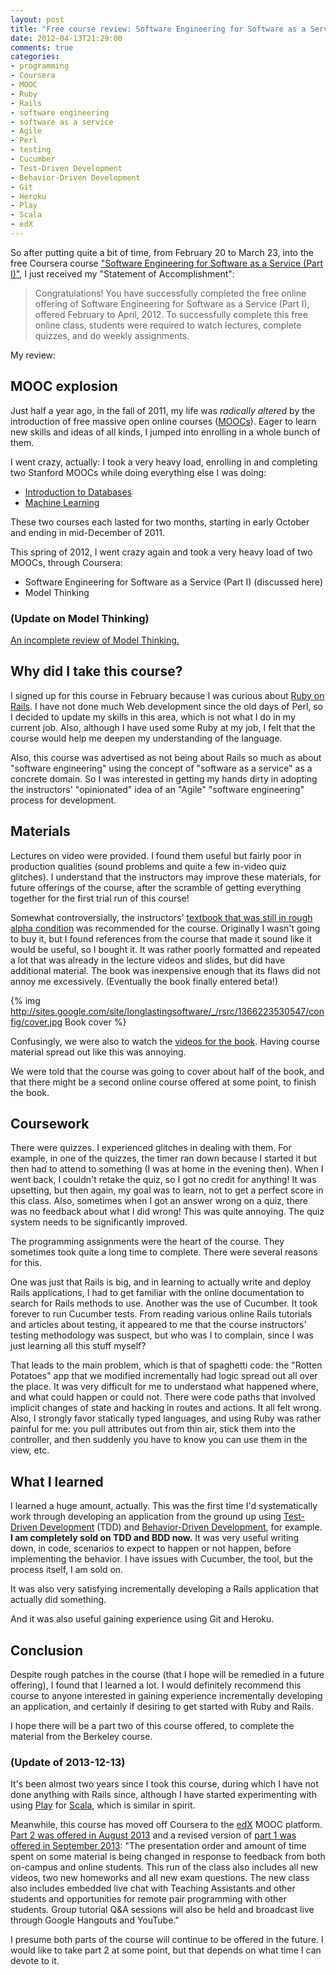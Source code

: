 ```yaml
---
layout: post
title: "Free course review: Software Engineering for Software as a Service (Part I), from Coursera"
date: 2012-04-13T21:29:00
comments: true
categories:
- programming
- Coursera
- MOOC
- Ruby
- Rails
- software engineering
- software as a service
- Agile
- Perl
- testing
- Cucumber
- Test-Driven Development
- Behavior-Driven Development
- Git
- Heroku
- Play
- Scala
- edX
---
```

So after putting quite a bit of time, from February 20 to March 23, into the free Coursera course ["Software Engineering for Software as a Service (Part I)"](http://www.saas-class.org/), I just received my "Statement of Accomplishment":

<blockquote>
Congratulations! You have successfully completed the free online offering of Software Engineering for Software as a Service (Part I), offered February to April, 2012. To successfully complete this free online class, students were required to watch lectures, complete quizzes, and do weekly assignments.
</blockquote>

My review:

<!--more-->

## MOOC explosion

Just half a year ago, in the fall of 2011, my life was *radically altered* by the introduction of free massive open online courses ([MOOCs](http://en.wikipedia.org/wiki/Massive_open_online_course)). Eager to learn new skills and ideas of all kinds, I jumped into enrolling in a whole bunch of them.

I went crazy, actually: I took a very heavy load, enrolling in and completing two Stanford MOOCs while doing everything else I was doing:

- [Introduction to Databases](/blog/2012/01/11/experiment-in-learning-completing-stanford-online-course-introduction-to-databases/)
- [Machine Learning](/blog/2012/01/12/experiment-in-learning-completing-stanford-online-course-machine-learning/)

These two courses each lasted for two months, starting in early October and ending in mid-December of 2011.

This spring of 2012, I went crazy again and took a very heavy load of two MOOCs, through Coursera:

- Software Engineering for Software as a Service (Part I) (discussed here)
- Model Thinking

### (Update on Model Thinking)

[An incomplete review of Model Thinking.](/blog/2012/06/16/review-of-coursera-course-model-thinking/)

## Why did I take this course?

I signed up for this course in February because I was curious about [Ruby on Rails](http://rubyonrails.org/). I have not done much Web development since the old days of Perl, so I decided to update my skills in this area, which is not what I do in my current job. Also, although I have used some Ruby at my job, I felt that the course would help me deepen my understanding of the language.

Also, this course was advertised as not being about Rails so much as about "software engineering" using the concept of "software as a service" as a concrete domain. So I was interested in getting my hands dirty in adopting the instructors' "opinionated" idea of an "Agile" "software engineering" process for development.

## Materials

Lectures on video were provided. I found them useful but fairly poor in production qualities (sound problems and quite a few in-video quiz glitches). I understand that the instructors may improve these materials, for future offerings of the course, after the scramble of getting everything together for the first trial run of this course!

Somewhat controversially, the instructors' [textbook that was still in rough alpha condition](http://beta.saasbook.info/) was recommended for the course. Originally I wasn't going to buy it, but I found references from the course that made it sound like it would be useful, so I bought it. It was rather poorly formatted and repeated a lot that was already in the lecture videos and slides, but did have additional material. The book was inexpensive enough that its flaws did not annoy me excessively. (Eventually the book finally entered beta!)

{% img http://sites.google.com/site/longlastingsoftware/_/rsrc/1366223530547/config/cover.jpg Book cover %}

Confusingly, we were also to watch the [videos for the book](http://screencast.saasbook.info/). Having course material spread out like this was annoying.

We were told that the course was going to cover about half of the book, and that there might be a second online course offered at some point, to finish the book.

## Coursework

There were quizzes. I experienced glitches in dealing with them. For example, in one of the quizzes, the timer ran down because I started it but then had to attend to something (I was at home in the evening then). When I went back, I couldn't retake the quiz, so I got no credit for anything! It was upsetting, but then again, my goal was to learn, not to get a perfect score in this class. Also, sometimes when I got an answer wrong on a quiz, there was no feedback about what I did wrong! This was quite annoying. The quiz system needs to be significantly improved.

The programming assignments were the heart of the course. They sometimes took quite a long time to complete. There were several reasons for this.

One was just that Rails is big, and in learning to actually write and deploy Rails applications, I had to get familiar with the online documentation to search for Rails methods to use. Another was the use of Cucumber. It took forever to run Cucumber tests. From reading various online Rails tutorials and articles about testing, it appeared to me that the course instructors' testing methodology was suspect, but who was I to complain, since I was just learning all this stuff myself?

That leads to the main problem, which is that of spaghetti code: the "Rotten Potatoes" app that we modified incrementally had logic spread out all over the place. It was very difficult for me to understand what happened where, and what could happen or could not. There were code paths that involved implicit changes of state and hacking in routes and actions. It all felt wrong. Also, I strongly favor statically typed languages, and using Ruby was rather painful for me: you pull attributes out from thin air, stick them into the controller, and then suddenly you have to know you can use them in the view, etc.

## What I learned

I learned a huge amount, actually. This was the first time I'd systematically work through developing an application from the ground up using [Test-Driven Development](http://en.wikipedia.org/wiki/Test-driven_development) (TDD) and [Behavior-Driven Development](http://en.wikipedia.org/wiki/Behavior-driven_development), for example. **I am completely sold on TDD and BDD now.** It was very useful writing down, in code, scenarios to expect to happen or not happen, before implementing the behavior. I have issues with Cucumber, the tool, but the process itself, I am sold on.

It was also very satisfying incrementally developing a Rails application that actually did something.

And it was also useful gaining experience using Git and Heroku.

## Conclusion

Despite rough patches in the course (that I hope will be remedied in a future offering), I found that I learned a lot. I would definitely recommend this course to anyone interested in gaining experience incrementally developing an application, and certainly if desiring to get started with Ruby and Rails.

I hope there will be a part two of this course offered, to complete the material from the Berkeley course.

### (Update of 2013-12-13)

It's been almost two years since I took this course, during which I have not done anything with Rails since, although I have started experimenting with using [Play](http://www.playframework.com/) for [Scala](http://www.scala-lang.org/), which is similar in spirit.

Meanwhile, this course has moved off Coursera to the [edX](http://www.edx.org/) MOOC platform. [Part 2 was offered in August 2013](http://www.edx.org/course/uc-berkeleyx/uc-berkeleyx-cs-169-2x-software-service-1005) and a revised version of [part 1 was offered in September 2013](http://www.edx.org/course/uc-berkeleyx/uc-berkeleyx-cs169-1x-software-service-1136): "The presentation order and amount of time spent on some material is being changed in response to feedback from both on-campus and online students. This run of the class also includes all new videos, two new homeworks and all new exam questions. The new class also includes embedded live chat with Teaching Assistants and other students and opportunities for remote pair programming with other students. Group tutorial Q&A sessions will also be held and broadcast live through Google Hangouts and YouTube."

I presume both parts of the course will continue to be offered in the future. I would like to take part 2 at some point, but that depends on what time I can devote to it.
